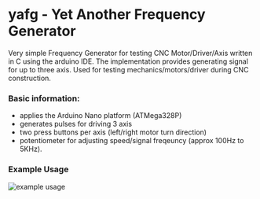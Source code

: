 # yafg - Yet Another Frequency Generator
Very simple Frequency Generator for testing CNC Motor/Driver/Axis written in C using the arduino IDE.
The implementation provides generating signal for up to three axis. 
Used for testing mechanics/motors/driver during CNC construction.

### Basic information:
* applies the Arduino Nano platform (ATMega328P)
* generates pulses for driving 3 axis
* two press buttons per axis (left/right motor turn direction)
* potentiometer for adjusting speed/signal freqeuncy (approx 100Hz to 5KHz).

### Example Usage
![example usage](https://github.com/rubienr/yafg/blob/master/schema/yafg-sketch_Steckplatine.jpg)
